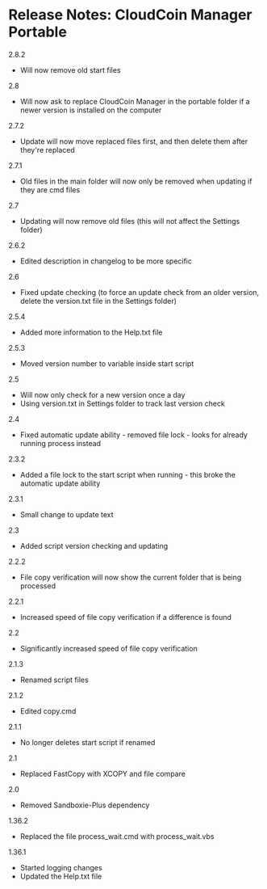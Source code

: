 Release Notes: CloudCoin Manager Portable
=============

2.8.2
- Will now remove old start files

2.8
- Will now ask to replace CloudCoin Manager in the portable folder if a newer version is installed on the computer

2.7.2
- Update will now move replaced files first, and then delete them after they're replaced

2.7.1
- Old files in the main folder will now only be removed when updating if they are cmd files

2.7
- Updating will now remove old files (this will not affect the Settings folder)

2.6.2
- Edited description in changelog to be more specific

2.6
- Fixed update checking (to force an update check from an older version, delete the version.txt file in the Settings folder)

2.5.4
- Added more information to the Help.txt file

2.5.3
- Moved version number to variable inside start script

2.5
- Will now only check for a new version once a day
- Using version.txt in Settings folder to track last version check

2.4
- Fixed automatic update ability - removed file lock - looks for already running process instead

2.3.2
- Added a file lock to the start script when running - this broke the automatic update ability

2.3.1
- Small change to update text

2.3
- Added script version checking and updating

2.2.2
- File copy verification will now show the current folder that is being processed

2.2.1
- Increased speed of file copy verification if a difference is found

2.2
- Significantly increased speed of file copy verification

2.1.3
- Renamed script files

2.1.2
- Edited copy.cmd

2.1.1
- No longer deletes start script if renamed

2.1
- Replaced FastCopy with XCOPY and file compare

2.0
- Removed Sandboxie-Plus dependency

1.36.2
- Replaced the file process_wait.cmd with process_wait.vbs

1.36.1
- Started logging changes
- Updated the Help.txt file
